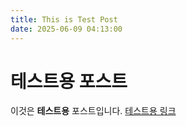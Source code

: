 ```yaml
---
title: This is Test Post
date: 2025-06-09 04:13:00
---
```


# 테스트용 포스트

이것은 **테스트용** 포스트입니다.
[테스트용 링크](https://www.naver.com)